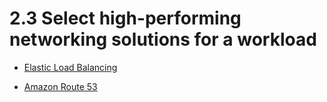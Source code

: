 # 2.3 Select high-performing networking solutions for a workload

* [Elastic Load Balancing](load-balancing)

* [Amazon Route 53](route-53)